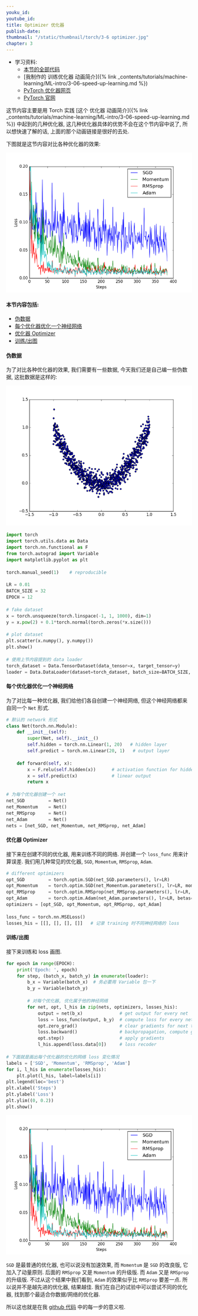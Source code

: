 ```yaml
---
youku_id:
youtube_id:
title: Optimizer 优化器
publish-date:
thumbnail: "/static/thumbnail/torch/3-6 optimizer.jpg"
chapter: 3
---
```


* 学习资料:
  * [本节的全部代码](https://github.com/MorvanZhou/PyTorch-Tutorial/blob/master/tutorial-contents/306_optimizer.py)
  * [我制作的 训练优化器 动画简介]({% link _contents/tutorials/machine-learning/ML-intro/3-06-speed-up-learning.md %})
  * [PyTorch 优化器网页](http://pytorch.org/docs/optim.html)
  * [PyTorch 官网](http://pytorch.org/)

这节内容主要是用 Torch 实践 [这个 优化器 动画简介]({% link _contents/tutorials/machine-learning/ML-intro/3-06-speed-up-learning.md %})
中起到的几种优化器, 这几种优化器具体的优势不会在这个节内容中说了, 所以想快速了解的话, 上面的那个动画链接是很好的去处.

下图就是这节内容对比各种优化器的效果:

<img class="course-image" src="/static/results/torch/3-6-2.png">


#### 本节内容包括:

* [伪数据](#data)
* [每个优化器优化一个神经网络](#nn)
* [优化器 Optimizer](#optimizer)
* [训练/出图](#train)




<h4 class="tut-h4-pad" id="data">伪数据</h4>

为了对比各种优化器的效果, 我们需要有一些数据, 今天我们还是自己编一些伪数据, 这批数据是这样的:

<img class="course-image" src="/static/results/torch/3-6-1.png">


```python
import torch
import torch.utils.data as Data
import torch.nn.functional as F
from torch.autograd import Variable
import matplotlib.pyplot as plt

torch.manual_seed(1)    # reproducible

LR = 0.01
BATCH_SIZE = 32
EPOCH = 12

# fake dataset
x = torch.unsqueeze(torch.linspace(-1, 1, 1000), dim=1)
y = x.pow(2) + 0.1*torch.normal(torch.zeros(*x.size()))

# plot dataset
plt.scatter(x.numpy(), y.numpy())
plt.show()

# 使用上节内容提到的 data loader
torch_dataset = Data.TensorDataset(data_tensor=x, target_tensor=y)
loader = Data.DataLoader(dataset=torch_dataset, batch_size=BATCH_SIZE, shuffle=True, num_workers=2,)
```

<h4 class="tut-h4-pad" id="nn">每个优化器优化一个神经网络</h4>

为了对比每一种优化器, 我们给他们各自创建一个神经网络, 但这个神经网络都来自同一个 `Net` 形式.

```python
# 默认的 network 形式
class Net(torch.nn.Module):
    def __init__(self):
        super(Net, self).__init__()
        self.hidden = torch.nn.Linear(1, 20)   # hidden layer
        self.predict = torch.nn.Linear(20, 1)   # output layer

    def forward(self, x):
        x = F.relu(self.hidden(x))      # activation function for hidden layer
        x = self.predict(x)             # linear output
        return x

# 为每个优化器创建一个 net
net_SGD         = Net()
net_Momentum    = Net()
net_RMSprop     = Net()
net_Adam        = Net()
nets = [net_SGD, net_Momentum, net_RMSprop, net_Adam]
```

<h4 class="tut-h4-pad" id="optimizer">优化器 Optimizer</h4>

接下来在创建不同的优化器, 用来训练不同的网络. 并创建一个 `loss_func` 用来计算误差.
我们用几种常见的优化器, `SGD`, `Momentum`, `RMSprop`, `Adam`.

```python
# different optimizers
opt_SGD         = torch.optim.SGD(net_SGD.parameters(), lr=LR)
opt_Momentum    = torch.optim.SGD(net_Momentum.parameters(), lr=LR, momentum=0.8)
opt_RMSprop     = torch.optim.RMSprop(net_RMSprop.parameters(), lr=LR, alpha=0.9)
opt_Adam        = torch.optim.Adam(net_Adam.parameters(), lr=LR, betas=(0.9, 0.99))
optimizers = [opt_SGD, opt_Momentum, opt_RMSprop, opt_Adam]

loss_func = torch.nn.MSELoss()
losses_his = [[], [], [], []]   # 记录 training 时不同神经网络的 loss
```

<h4 class="tut-h4-pad" id="train">训练/出图</h4>

接下来训练和 loss 画图.

```python
for epoch in range(EPOCH):
    print('Epoch: ', epoch)
    for step, (batch_x, batch_y) in enumerate(loader):
        b_x = Variable(batch_x)  # 务必要用 Variable 包一下
        b_y = Variable(batch_y)

        # 对每个优化器, 优化属于他的神经网络
        for net, opt, l_his in zip(nets, optimizers, losses_his):
            output = net(b_x)              # get output for every net
            loss = loss_func(output, b_y)  # compute loss for every net
            opt.zero_grad()                # clear gradients for next train
            loss.backward()                # backpropagation, compute gradients
            opt.step()                     # apply gradients
            l_his.append(loss.data[0])     # loss recoder

# 下面就是画出每个优化器的优化的网络 loss 变化情况
labels = ['SGD', 'Momentum', 'RMSprop', 'Adam']
for i, l_his in enumerate(losses_his):
    plt.plot(l_his, label=labels[i])
plt.legend(loc='best')
plt.xlabel('Steps')
plt.ylabel('Loss')
plt.ylim((0, 0.2))
plt.show()
```

<img class="course-image" src="/static/results/torch/3-6-2.png">

`SGD` 是最普通的优化器, 也可以说没有加速效果, 而 `Momentum` 是 `SGD` 的改良版, 它加入了动量原则.
后面的 `RMSprop` 又是 `Momentum` 的升级版. 而 `Adam` 又是 `RMSprop` 的升级版.
不过从这个结果中我们看到, `Adam` 的效果似乎比 `RMSprop` 要差一点. 所以说并不是越先进的优化器, 结果越佳.
我们在自己的试验中可以尝试不同的优化器, 找到那个最适合你数据/网络的优化器.

所以这也就是在我 [github 代码](https://github.com/MorvanZhou/PyTorch-Tutorial/blob/master/tutorial-contents/306_optimizer.py) 中的每一步的意义啦.


